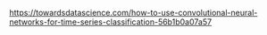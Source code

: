 https://towardsdatascience.com/how-to-use-convolutional-neural-networks-for-time-series-classification-56b1b0a07a57
